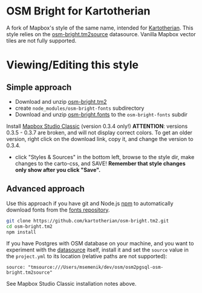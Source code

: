# OSM Bright for Kartotherian

A fork of Mapbox's style of the same name, intended for [Kartotherian](https://github.com/kartotherian). This style relies on the [osm-bright.tm2source](https://github.com/kartotherian/osm-bright.tm2source) datasource. Vanilla Mapbox vector tiles are not fully supported.

# Viewing/Editing this style

## Simple approach
* Download and unzip [osm-bright.tm2](https://github.com/kartotherian/osm-bright.tm2/archive/master.zip)
* create `node_modules/osm-bright-fonts` subdirectory
* Download and unzip [osm-bright.fonts](https://github.com/kartotherian/osm-bright.fonts/archive/master.zip) to the `osm-bright-fonts` subdir

Install [Mapbox Studio Classic](https://www.mapbox.com/mapbox-studio-classic/) (version 0.3.4 only!)
 **ATTENTION**: versions 0.3.5 - 0.3.7 are broken, and will not display correct colors. To get an older version, right click on the download link, copy it, and change the version to 0.3.4.

* click "Styles & Sources" in the bottom left, browse to the style dir, make changes to the carto-css, and SAVE!
 **Remember that style changes only show after you click "Save".**


## Advanced approach

Use this approach if you have git and Node.js [npm](https://www.npmjs.com/) to automatically download fonts from the [fonts repository](https://github.com/kartotherian/osm-bright.fonts).

```sh
git clone https://github.com/kartotherian/osm-bright.tm2.git
cd osm-bright.tm2
npm install
```

If you have Postgres with OSM database on your machine, and you want to experiment with the [datasource](https://github.com/kartotherian/osm-bright.tm2source) itself, install it and set the `source` value in the `project.yml` to its location (relative paths are not supported):

```
source: "tmsource:///Users/msemenik/dev/osm/osm2pgsql-osm-bright.tm2source"
```

See Mapbox Studio Classic installation notes above.
